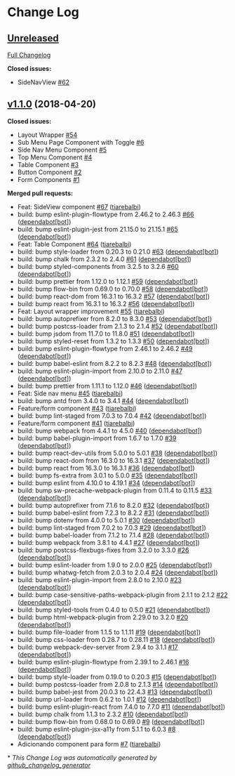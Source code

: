 # Change Log

## [Unreleased](https://github.com/tiarebalbi/fortaleza-ui-theme/tree/HEAD)

[Full Changelog](https://github.com/tiarebalbi/fortaleza-ui-theme/compare/v1.1.0...HEAD)

**Closed issues:**

- SideNavView [\#62](https://github.com/tiarebalbi/fortaleza-ui-theme/issues/62)

## [v1.1.0](https://github.com/tiarebalbi/fortaleza-ui-theme/tree/v1.1.0) (2018-04-20)
**Closed issues:**

- Layout Wrapper [\#54](https://github.com/tiarebalbi/fortaleza-ui-theme/issues/54)
- Sub Menu Page Component with Toggle [\#6](https://github.com/tiarebalbi/fortaleza-ui-theme/issues/6)
- Side Nav Menu Component [\#5](https://github.com/tiarebalbi/fortaleza-ui-theme/issues/5)
- Top Menu Component [\#4](https://github.com/tiarebalbi/fortaleza-ui-theme/issues/4)
- Table Component [\#3](https://github.com/tiarebalbi/fortaleza-ui-theme/issues/3)
- Button Component [\#2](https://github.com/tiarebalbi/fortaleza-ui-theme/issues/2)
- Form Components [\#1](https://github.com/tiarebalbi/fortaleza-ui-theme/issues/1)

**Merged pull requests:**

- Feat: SideView component [\#67](https://github.com/tiarebalbi/fortaleza-ui-theme/pull/67) ([tiarebalbi](https://github.com/tiarebalbi))
- build: bump eslint-plugin-flowtype from 2.46.2 to 2.46.3 [\#66](https://github.com/tiarebalbi/fortaleza-ui-theme/pull/66) ([dependabot[bot]](https://github.com/apps/dependabot))
- build: bump eslint-plugin-jest from 21.15.0 to 21.15.1 [\#65](https://github.com/tiarebalbi/fortaleza-ui-theme/pull/65) ([dependabot[bot]](https://github.com/apps/dependabot))
- Feat: Table Component [\#64](https://github.com/tiarebalbi/fortaleza-ui-theme/pull/64) ([tiarebalbi](https://github.com/tiarebalbi))
- build: bump style-loader from 0.20.3 to 0.21.0 [\#63](https://github.com/tiarebalbi/fortaleza-ui-theme/pull/63) ([dependabot[bot]](https://github.com/apps/dependabot))
- build: bump chalk from 2.3.2 to 2.4.0 [\#61](https://github.com/tiarebalbi/fortaleza-ui-theme/pull/61) ([dependabot[bot]](https://github.com/apps/dependabot))
- build: bump styled-components from 3.2.5 to 3.2.6 [\#60](https://github.com/tiarebalbi/fortaleza-ui-theme/pull/60) ([dependabot[bot]](https://github.com/apps/dependabot))
- build: bump prettier from 1.12.0 to 1.12.1 [\#59](https://github.com/tiarebalbi/fortaleza-ui-theme/pull/59) ([dependabot[bot]](https://github.com/apps/dependabot))
- build: bump flow-bin from 0.69.0 to 0.70.0 [\#58](https://github.com/tiarebalbi/fortaleza-ui-theme/pull/58) ([dependabot[bot]](https://github.com/apps/dependabot))
- build: bump react-dom from 16.3.1 to 16.3.2 [\#57](https://github.com/tiarebalbi/fortaleza-ui-theme/pull/57) ([dependabot[bot]](https://github.com/apps/dependabot))
- build: bump react from 16.3.1 to 16.3.2 [\#56](https://github.com/tiarebalbi/fortaleza-ui-theme/pull/56) ([dependabot[bot]](https://github.com/apps/dependabot))
- Feat: Layout wrapper improvement [\#55](https://github.com/tiarebalbi/fortaleza-ui-theme/pull/55) ([tiarebalbi](https://github.com/tiarebalbi))
- build: bump autoprefixer from 8.2.0 to 8.3.0 [\#53](https://github.com/tiarebalbi/fortaleza-ui-theme/pull/53) ([dependabot[bot]](https://github.com/apps/dependabot))
- build: bump postcss-loader from 2.1.3 to 2.1.4 [\#52](https://github.com/tiarebalbi/fortaleza-ui-theme/pull/52) ([dependabot[bot]](https://github.com/apps/dependabot))
- build: bump jsdom from 11.7.0 to 11.8.0 [\#51](https://github.com/tiarebalbi/fortaleza-ui-theme/pull/51) ([dependabot[bot]](https://github.com/apps/dependabot))
- build: bump styled-reset from 1.3.2 to 1.3.3 [\#50](https://github.com/tiarebalbi/fortaleza-ui-theme/pull/50) ([dependabot[bot]](https://github.com/apps/dependabot))
- build: bump eslint-plugin-flowtype from 2.46.1 to 2.46.2 [\#49](https://github.com/tiarebalbi/fortaleza-ui-theme/pull/49) ([dependabot[bot]](https://github.com/apps/dependabot))
- build: bump babel-eslint from 8.2.2 to 8.2.3 [\#48](https://github.com/tiarebalbi/fortaleza-ui-theme/pull/48) ([dependabot[bot]](https://github.com/apps/dependabot))
- build: bump eslint-plugin-import from 2.10.0 to 2.11.0 [\#47](https://github.com/tiarebalbi/fortaleza-ui-theme/pull/47) ([dependabot[bot]](https://github.com/apps/dependabot))
- build: bump prettier from 1.11.1 to 1.12.0 [\#46](https://github.com/tiarebalbi/fortaleza-ui-theme/pull/46) ([dependabot[bot]](https://github.com/apps/dependabot))
- Feat: Side nav menu [\#45](https://github.com/tiarebalbi/fortaleza-ui-theme/pull/45) ([tiarebalbi](https://github.com/tiarebalbi))
- build: bump antd from 3.4.0 to 3.4.1 [\#44](https://github.com/tiarebalbi/fortaleza-ui-theme/pull/44) ([dependabot[bot]](https://github.com/apps/dependabot))
- Feature/form component [\#43](https://github.com/tiarebalbi/fortaleza-ui-theme/pull/43) ([tiarebalbi](https://github.com/tiarebalbi))
- build: bump lint-staged from 7.0.3 to 7.0.4 [\#42](https://github.com/tiarebalbi/fortaleza-ui-theme/pull/42) ([dependabot[bot]](https://github.com/apps/dependabot))
- Feature/form component [\#41](https://github.com/tiarebalbi/fortaleza-ui-theme/pull/41) ([tiarebalbi](https://github.com/tiarebalbi))
- build: bump webpack from 4.4.1 to 4.5.0 [\#40](https://github.com/tiarebalbi/fortaleza-ui-theme/pull/40) ([dependabot[bot]](https://github.com/apps/dependabot))
- build: bump babel-plugin-import from 1.6.7 to 1.7.0 [\#39](https://github.com/tiarebalbi/fortaleza-ui-theme/pull/39) ([dependabot[bot]](https://github.com/apps/dependabot))
- build: bump react-dev-utils from 5.0.0 to 5.0.1 [\#38](https://github.com/tiarebalbi/fortaleza-ui-theme/pull/38) ([dependabot[bot]](https://github.com/apps/dependabot))
- build: bump react-dom from 16.3.0 to 16.3.1 [\#37](https://github.com/tiarebalbi/fortaleza-ui-theme/pull/37) ([dependabot[bot]](https://github.com/apps/dependabot))
- build: bump react from 16.3.0 to 16.3.1 [\#36](https://github.com/tiarebalbi/fortaleza-ui-theme/pull/36) ([dependabot[bot]](https://github.com/apps/dependabot))
- build: bump fs-extra from 3.0.1 to 5.0.0 [\#35](https://github.com/tiarebalbi/fortaleza-ui-theme/pull/35) ([dependabot[bot]](https://github.com/apps/dependabot))
- build: bump eslint from 4.10.0 to 4.19.1 [\#34](https://github.com/tiarebalbi/fortaleza-ui-theme/pull/34) ([dependabot[bot]](https://github.com/apps/dependabot))
- build: bump sw-precache-webpack-plugin from 0.11.4 to 0.11.5 [\#33](https://github.com/tiarebalbi/fortaleza-ui-theme/pull/33) ([dependabot[bot]](https://github.com/apps/dependabot))
- build: bump autoprefixer from 7.1.6 to 8.2.0 [\#32](https://github.com/tiarebalbi/fortaleza-ui-theme/pull/32) ([dependabot[bot]](https://github.com/apps/dependabot))
- build: bump babel-eslint from 7.2.3 to 8.2.2 [\#31](https://github.com/tiarebalbi/fortaleza-ui-theme/pull/31) ([dependabot[bot]](https://github.com/apps/dependabot))
- build: bump dotenv from 4.0.0 to 5.0.1 [\#30](https://github.com/tiarebalbi/fortaleza-ui-theme/pull/30) ([dependabot[bot]](https://github.com/apps/dependabot))
- build: bump lint-staged from 7.0.2 to 7.0.3 [\#29](https://github.com/tiarebalbi/fortaleza-ui-theme/pull/29) ([dependabot[bot]](https://github.com/apps/dependabot))
- build: bump babel-loader from 7.1.2 to 7.1.4 [\#28](https://github.com/tiarebalbi/fortaleza-ui-theme/pull/28) ([dependabot[bot]](https://github.com/apps/dependabot))
- build: bump webpack from 3.8.1 to 4.4.1 [\#27](https://github.com/tiarebalbi/fortaleza-ui-theme/pull/27) ([dependabot[bot]](https://github.com/apps/dependabot))
- build: bump postcss-flexbugs-fixes from 3.2.0 to 3.3.0 [\#26](https://github.com/tiarebalbi/fortaleza-ui-theme/pull/26) ([dependabot[bot]](https://github.com/apps/dependabot))
- build: bump eslint-loader from 1.9.0 to 2.0.0 [\#25](https://github.com/tiarebalbi/fortaleza-ui-theme/pull/25) ([dependabot[bot]](https://github.com/apps/dependabot))
- build: bump whatwg-fetch from 2.0.3 to 2.0.4 [\#24](https://github.com/tiarebalbi/fortaleza-ui-theme/pull/24) ([dependabot[bot]](https://github.com/apps/dependabot))
- build: bump eslint-plugin-import from 2.8.0 to 2.10.0 [\#23](https://github.com/tiarebalbi/fortaleza-ui-theme/pull/23) ([dependabot[bot]](https://github.com/apps/dependabot))
- build: bump case-sensitive-paths-webpack-plugin from 2.1.1 to 2.1.2 [\#22](https://github.com/tiarebalbi/fortaleza-ui-theme/pull/22) ([dependabot[bot]](https://github.com/apps/dependabot))
- build: bump styled-tools from 0.4.0 to 0.5.0 [\#21](https://github.com/tiarebalbi/fortaleza-ui-theme/pull/21) ([dependabot[bot]](https://github.com/apps/dependabot))
- build: bump html-webpack-plugin from 2.29.0 to 3.2.0 [\#20](https://github.com/tiarebalbi/fortaleza-ui-theme/pull/20) ([dependabot[bot]](https://github.com/apps/dependabot))
- build: bump file-loader from 1.1.5 to 1.1.11 [\#19](https://github.com/tiarebalbi/fortaleza-ui-theme/pull/19) ([dependabot[bot]](https://github.com/apps/dependabot))
- build: bump css-loader from 0.28.7 to 0.28.11 [\#18](https://github.com/tiarebalbi/fortaleza-ui-theme/pull/18) ([dependabot[bot]](https://github.com/apps/dependabot))
- build: bump webpack-dev-server from 2.9.4 to 3.1.1 [\#17](https://github.com/tiarebalbi/fortaleza-ui-theme/pull/17) ([dependabot[bot]](https://github.com/apps/dependabot))
- build: bump eslint-plugin-flowtype from 2.39.1 to 2.46.1 [\#16](https://github.com/tiarebalbi/fortaleza-ui-theme/pull/16) ([dependabot[bot]](https://github.com/apps/dependabot))
- build: bump style-loader from 0.19.0 to 0.20.3 [\#15](https://github.com/tiarebalbi/fortaleza-ui-theme/pull/15) ([dependabot[bot]](https://github.com/apps/dependabot))
- build: bump postcss-loader from 2.0.8 to 2.1.3 [\#14](https://github.com/tiarebalbi/fortaleza-ui-theme/pull/14) ([dependabot[bot]](https://github.com/apps/dependabot))
- build: bump babel-jest from 20.0.3 to 22.4.3 [\#13](https://github.com/tiarebalbi/fortaleza-ui-theme/pull/13) ([dependabot[bot]](https://github.com/apps/dependabot))
- build: bump url-loader from 0.6.2 to 1.0.1 [\#12](https://github.com/tiarebalbi/fortaleza-ui-theme/pull/12) ([dependabot[bot]](https://github.com/apps/dependabot))
- build: bump eslint-plugin-react from 7.4.0 to 7.7.0 [\#11](https://github.com/tiarebalbi/fortaleza-ui-theme/pull/11) ([dependabot[bot]](https://github.com/apps/dependabot))
- build: bump chalk from 1.1.3 to 2.3.2 [\#10](https://github.com/tiarebalbi/fortaleza-ui-theme/pull/10) ([dependabot[bot]](https://github.com/apps/dependabot))
- build: bump flow-bin from 0.68.0 to 0.69.0 [\#9](https://github.com/tiarebalbi/fortaleza-ui-theme/pull/9) ([dependabot[bot]](https://github.com/apps/dependabot))
- build: bump eslint-plugin-jsx-a11y from 5.1.1 to 6.0.3 [\#8](https://github.com/tiarebalbi/fortaleza-ui-theme/pull/8) ([dependabot[bot]](https://github.com/apps/dependabot))
- Adicionando component para form [\#7](https://github.com/tiarebalbi/fortaleza-ui-theme/pull/7) ([tiarebalbi](https://github.com/tiarebalbi))



\* *This Change Log was automatically generated by [github_changelog_generator](https://github.com/skywinder/Github-Changelog-Generator)*